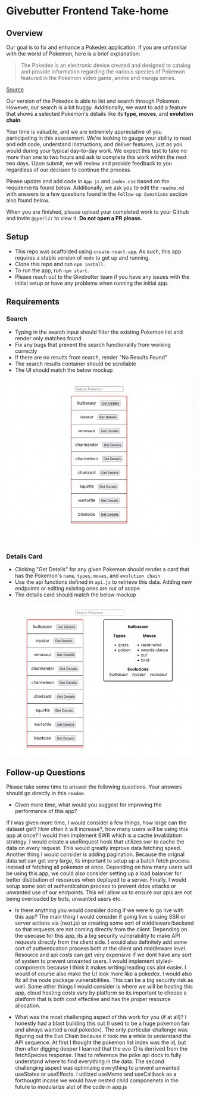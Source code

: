 # Givebutter Frontend Take-home

## Overview

Our goal is to fix and enhance a Pokedex application. If you are unfamiliar with the world of Pokemon, here is a brief explanation:

> The Pokedex is an electronic device created and designed to catalog and provide information regarding the various species of Pokemon featured in the Pokemon video game, anime and manga series.
 
[Source](https://pokemon.fandom.com/wiki/Pokedex)
 
Our version of the Pokedex is able to list and search through Pokemon. However, our search is a bit buggy. Additionally, we want to add a feature that shows a selected Pokemon's details like its **type**, **moves**, and **evolution chain**.

Your time is valuable, and we are extremely appreciative of you participating in this assessment. We're looking to gauge your ability to read and edit code, understand instructions, and deliver features, just as you would during your typical day-to-day work. We expect this test to take no more than one to two hours and ask to complete this work within the next two days. Upon submit, we will review and provide feedback to you regardless of our decision to continue the process.

Please update and add code in `App.js` and `index.css` based on the requirements found below. Additionally, we ask you to edit the `readme.md` with answers to a few questions found in the `Follow-up Questions` section also found below.

When you are finished, please upload your completed work to your Github and invite `@gperl27` to view it. **Do not open a PR please.**

## Setup

- This repo was scaffolded using `create-react-app`. As such, this app requires a stable version of `node` to get up and running.
- Clone this repo and run `npm install`.
- To run the app, run `npm start`.
- Please reach out to the Givebutter team if you have any issues with the initial setup or have any problems when running the initial app.

## Requirements

### Search
- Typing in the search input should filter the existing Pokemon list and render only matches found
- Fix any bugs that prevent the search functionality from working correctly
- If there are no results from search, render "No Results Found"
- The search results container should be scrollable
- The UI should match the below mockup

![](mockup0.png)

### Details Card
     
- Clicking "Get Details" for any given Pokemon should render a card that has the Pokemon's `name`, `types`, `moves`, and `evolution chain`
- Use the api functions defined in `api.js` to retrieve this data. Adding new endpoints or editing existing ones are out of scope
- The details card should match the below mockup

![](mockup1.png)

## Follow-up Questions

Please take some time to answer the following questions. Your answers should go directly in this `readme`.

- Given more time, what would you suggest for improving the performance of this app?

If I was given more time, I would consider a few things, how large can the dataset get? How often it will increase?, how many users will be using this app at once? I would then implement SWR which is a cache invalidation strategy. I would create a useRequest hook that utilizes swr to cache the data on every request. This would greatly improve data fetching speed. Another thing I would consider is adding pagination. Because the orignal data set can get very large, its important to setup up a batch fetch process instead of fetching all pokemon at once. Depending on how many users will be using this app, we could also consider setting up a load balancer for better distibution of resources when deployed to a server. Finally, I would setup some sort of authentication process to prevent ddos attacks or unwanted use of our endpoints. This will allow us to ensure our apis are not being overloaded by bots, unwanted users etc. 

- Is there anything you would consider doing if we were to go live with this app?
The main thing I would consider if going live is using SSR or server actions via (next.js) or creating some sort of middleware/backend so that requests are not coming directly from the client. Depending on the usecase for this app, its a big security vulnerability to make API requests directly from the client side. I would also definitely add some sort of authentication process both at the client and middleware level. Resource and api costs can get very expensive if we dont have any sort of system to prevent unwanted users. I would implement styled-components because I think it makes writing/reading css alot easier. I would of course also make the UI look more like a pokedex. I would also fix all the node package vulnerabilities. This can be a big security risk as well. Some other things I would consider is where we will be hosting this app, cloud hosting costs vary by platform so its important to choose a platform that is both cost effective and has the proper resource allocation.

- What was the most challenging aspect of this work for you (if at all)?
I honestly had a blast building this out (I used to be a huge pokemon fan and always wanted a real pokedex). The only particular challenge was figuring out the Evo Chain because it took me a while to understand the API sequence. At first I thought the pokemon list index was the id, but then after digging deeper I learned that the evo ID is derrived from the fetchSpecies response. I had to reference the poke api docs to fully understand where to find everything in the data. The second challenging aspect was optimizing everything to prevent unwanted useStates  or useEffects. I utilized useMemo and useCallback as a forthought incase we would have nested child componenets in the future to modularize alot of the code in app.js
